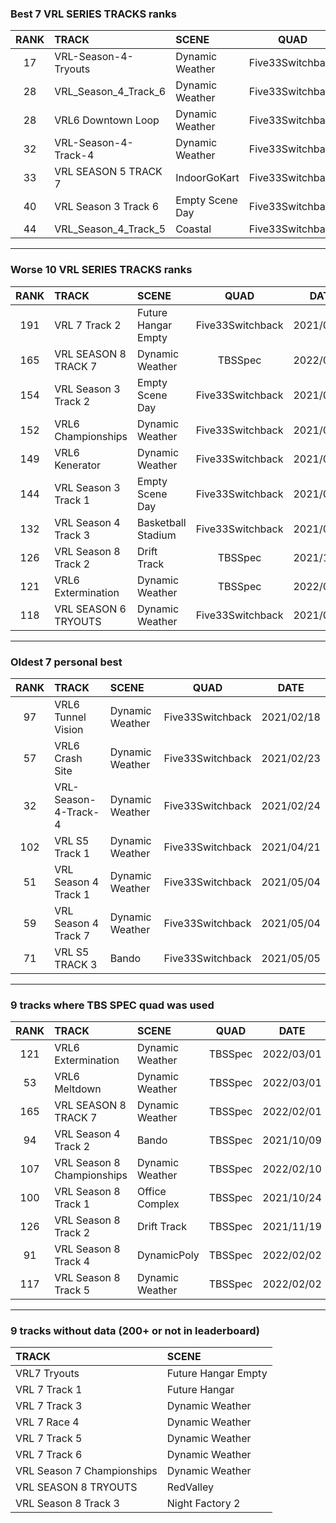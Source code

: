 ### Best 7 VRL SERIES TRACKS ranks
|RANK|TRACK|SCENE|QUAD|DATE|
|:---:|:---|:---|:---:|:---:|
|17|VRL-Season-4-Tryouts|Dynamic Weather|Five33Switchback|2021/07/09|
|28|VRL_Season_4_Track_6|Dynamic Weather|Five33Switchback|2021/07/07|
|28|VRL6 Downtown Loop|Dynamic Weather|Five33Switchback|2021/07/10|
|32|VRL-Season-4-Track-4|Dynamic Weather|Five33Switchback|2021/02/24|
|33|VRL SEASON 5 TRACK 7|IndoorGoKart|Five33Switchback|2021/09/29|
|40|VRL Season 3 Track 6|Empty Scene Day|Five33Switchback|2021/07/06|
|44|VRL_Season_4_Track_5|Coastal|Five33Switchback|2022/03/07|
---
### Worse 10 VRL SERIES TRACKS ranks
|RANK|TRACK|SCENE|QUAD|DATE|
|:---:|:---|:---|:---:|:---:|
|191|VRL 7 Track 2|Future Hangar Empty|Five33Switchback|2021/05/13|
|165|VRL SEASON 8 TRACK 7|Dynamic Weather|TBSSpec|2022/02/01|
|154|VRL Season 3 Track 2|Empty Scene Day|Five33Switchback|2021/06/30|
|152|VRL6 Championships|Dynamic Weather|Five33Switchback|2021/07/09|
|149|VRL6 Kenerator|Dynamic Weather|Five33Switchback|2021/08/13|
|144|VRL Season 3 Track 1|Empty Scene Day|Five33Switchback|2021/05/14|
|132|VRL Season 4 Track 3|Basketball Stadium|Five33Switchback|2021/08/18|
|126|VRL Season 8 Track 2|Drift Track|TBSSpec|2021/11/19|
|121|VRL6 Extermination|Dynamic Weather|TBSSpec|2022/03/01|
|118|VRL SEASON 6 TRYOUTS|Dynamic Weather|Five33Switchback|2021/05/05|
---
### Oldest 7 personal best
|RANK|TRACK|SCENE|QUAD|DATE|
|:---:|:---|:---|:---:|:---:|
|97|VRL6 Tunnel Vision|Dynamic Weather|Five33Switchback|2021/02/18|
|57|VRL6 Crash Site|Dynamic Weather|Five33Switchback|2021/02/23|
|32|VRL-Season-4-Track-4|Dynamic Weather|Five33Switchback|2021/02/24|
|102|VRL S5 Track 1|Dynamic Weather|Five33Switchback|2021/04/21|
|51|VRL Season 4 Track 1|Dynamic Weather|Five33Switchback|2021/05/04|
|59|VRL Season 4 Track 7|Dynamic Weather|Five33Switchback|2021/05/04|
|71|VRL S5 TRACK 3|Bando|Five33Switchback|2021/05/05|
---
### 9 tracks where TBS SPEC quad was used
|RANK|TRACK|SCENE|QUAD|DATE|
|:---:|:---|:---|:---:|:---:|
|121|VRL6 Extermination|Dynamic Weather|TBSSpec|2022/03/01|
|53|VRL6 Meltdown|Dynamic Weather|TBSSpec|2022/03/01|
|165|VRL SEASON 8 TRACK 7|Dynamic Weather|TBSSpec|2022/02/01|
|94|VRL Season 4 Track 2|Bando|TBSSpec|2021/10/09|
|107|VRL Season 8 Championships|Dynamic Weather|TBSSpec|2022/02/10|
|100|VRL Season 8 Track 1|Office Complex|TBSSpec|2021/10/24|
|126|VRL Season 8 Track 2|Drift Track|TBSSpec|2021/11/19|
|91|VRL Season 8 Track 4|DynamicPoly|TBSSpec|2022/02/02|
|117|VRL Season 8 Track 5|Dynamic Weather|TBSSpec|2022/02/02|
---
### 9 tracks without data (200+ or not in leaderboard)
|TRACK|SCENE|
|:---|:---|
|VRL7 Tryouts|Future Hangar Empty|
|VRL 7 Track 1|Future Hangar|
|VRL 7 Track 3|Dynamic Weather|
|VRL 7 Race 4|Dynamic Weather|
|VRL 7 Track 5|Dynamic Weather|
|VRL 7 Track 6|Dynamic Weather|
|VRL Season 7 Championships|Dynamic Weather|
|VRL SEASON 8 TRYOUTS|RedValley|
|VRL Season 8 Track 3|Night Factory 2|
